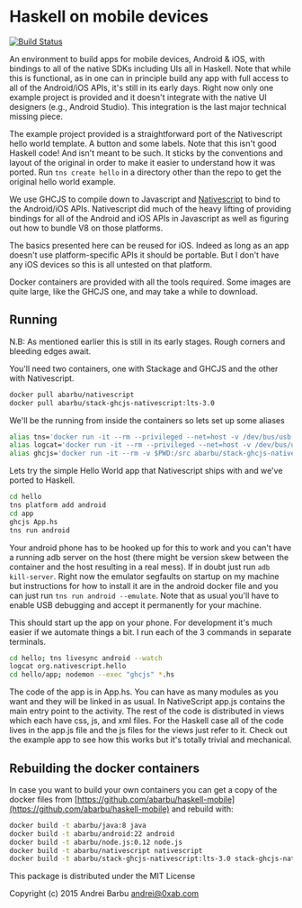 # Haskell on mobile devices

[![Build Status](http://circleci-badges-max.herokuapp.com/img/abarbu/haskell-mobile/master?token=ed510657bb935eb3f0b2450cb853d6759e2e6b6b)](https://circleci.com/gh/abarbu/haskell-mobile/tree/master)

An environment to build apps for mobile devices, Android & iOS, with
bindings to all of the native SDKs including UIs all in Haskell. Note
that while this is functional, as in one can in principle build any
app with full access to all of the Android/iOS APIs, it's still in its
early days. Right now only one example project is provided and it
doesn't integrate with the native UI designers (e.g., Android
Studio). This integration is the last major technical missing piece.

The example project provided is a straightforward port of the
Nativescript hello world template. A button and some labels. Note that
this isn't good Haskell code! And isn't meant to be such. It sticks by
the conventions and layout of the original in order to make it easier
to understand how it was ported. Run `tns create hello` in a directory
other than the repo to get the original hello world example.

We use GHCJS to compile down to Javascript and
[Nativescript](https://www.nativescript.org/) to bind to the
Android/iOS APIs. Nativescript did much of the heavy lifting of
providing bindings for all of the Android and iOS APIs in Javascript
as well as figuring out how to bundle V8 on those platforms.

The basics presented here can be reused for iOS. Indeed as long as an
app doesn't use platform-specific APIs it should be portable. But I
don't have any iOS devices so this is all untested on that platform.

Docker containers are provided with all the tools required. Some
images are quite large, like the GHCJS one, and may take a while to
download.

## Running

N.B: As mentioned earlier this is still in its early stages. Rough
corners and bleeding edges await.

You'll need two containers, one with Stackage and GHCJS and the other
with Nativescript.

```bash
docker pull abarbu/nativescript
docker pull abarbu/stack-ghcjs-nativescript:lts-3.0
```

We'll be the running from inside the containers so lets set up some aliases

```bash
alias tns='docker run -it --rm --privileged --net=host -v /dev/bus/usb:/dev/bus/usb -v $PWD:/src abarbu/nativescript tns'
alias logcat='docker run -it --rm --privileged --net=host -v /dev/bus/usb:/dev/bus/usb -v $PWD:/src abarbu/nativescript pidcat'
alias ghcjs='docker run -it --rm -v $PWD:/src abarbu/stack-ghcjs-nativescript:lts-3.0 ghcjs'
```

Lets try the simple Hello World app that Nativescript ships with and
we've ported to Haskell.

```bash
cd hello
tns platform add android
cd app
ghcjs App.hs
tns run android
```

Your android phone has to be hooked up for this to work and you can't
have a running adb server on the host (there might be version skew
between the container and the host resulting in a real mess). If in
doubt just run `adb kill-server`. Right now the emulator segfaults on
startup on my machine but instructions for how to install it are in
the android docker file and you can just run `tns run android --emulate`.
Note that as usual you'll have to enable USB debugging and accept it
permanently for your machine.

This should start up the app on your phone. For development it's much
easier if we automate things a bit. I run each of the 3 commands in
separate terminals.

```bash
cd hello; tns livesync android --watch
logcat org.nativescript.hello
cd hello/app; nodemon --exec "ghcjs" *.hs
```

The code of the app is in App.hs. You can have as many modules as you
want and they will be linked in as usual. In NativeScript app.js
contains the main entry point to the activity. The rest of the code is
distributed in views which each have css, js, and xml files. For the
Haskell case all of the code lives in the app.js file and the js files
for the views just refer to it. Check out the example app to see how
this works but it's totally trivial and mechanical.

## Rebuilding the docker containers

In case you want to build your own containers you can get a copy of
the docker files from
[https://github.com/abarbu/haskell-mobile](https://github.com/abarbu/haskell-mobile)
and rebuild with:

```bash
docker build -t abarbu/java:8 java
docker build -t abarbu/android:22 android
docker build -t abarbu/node.js:0.12 node.js
docker build -t abarbu/nativescript nativescript
docker build -t abarbu/stack-ghcjs-nativescript:lts-3.0 stack-ghcjs-nativescript
```

This package is distributed under the MIT License

Copyright (c) 2015 Andrei Barbu <andrei@0xab.com>
